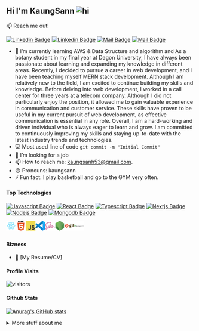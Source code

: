 ## Hi I'm KaungSann <img src="https://user-images.githubusercontent.com/1303154/88677602-1635ba80-d120-11ea-84d8-d263ba5fc3c0.gif" width="28px" height="28px" alt="hi">

:mailbox: Reach me out!

[![Linkedin Badge](https://img.shields.io/badge/-kaungsann-0e76a8?style=flat&labelColor=0e76a8&logo=fackbook&logoColor=white)](https://www.linkedin.com/in/kaungsan-hein-43893526a/)
[![Linkedin Badge](https://img.shields.io/badge/-kaungsann-0e76a8?style=flat&labelColor=0e76a8&logo=linkedin&logoColor=white)](https://www.linkedin.com/in/kaungsan-hein-43893526a/) [![Mail Badge](https://img.shields.io/badge/-kaungsann-e84393?style=flat&labelColor=e84393&logo=instagram&logoColor=white)](https://instagram.com/phoekaung) [![Mail Badge](https://img.shields.io/badge/-kaungsann-c0392b?style=flat&labelColor=c0392b&logo=gmail&logoColor=white)](mailto:kaungsanh53@gmail.com)

<!-- TODO: Add last video link -->

- 🔭 I’m currently learning AWS & Data Structure and algorithm and As a botany student in my final year at Dagon University, I
  have always been passionate about learning and expanding my
  knowledge in different areas. Recently, I decided to pursue a
  career in web development, and I have been teaching myself
  MERN stack development. Although I am relatively new to the
  field, I am excited to continue building my skills and
  knowledge. Before delving into web development, I worked in a
  call center for three years at a telecom company. Although I
  did not particularly enjoy the position, it allowed me to gain
  valuable experience in communication and customer service.
  These skills have proven to be useful in my current pursuit of
  web development, as effective communication is essential in
  any role. Overall, I am a hard-working and driven individual
  who is always eager to learn and grow. I am committed to
  continuously improving my skills and staying up-to-date with
  the latest industry trends and technologies.
- :computer: Most used line of code `git commit -m "Initial Commit"`
- 🤔 I’m looking for a job
- 📫 How to reach me: kaungsanh53@gmail.com.
- 😄 Pronouns: kaungsann
- ⚡ Fun fact: I play basketball and go to the GYM very often.

#### Top Technologies

<!-- TODO: Make technologies links takes you to repositories -->

[![Javascript Badge](https://img.shields.io/badge/-Javascript-F0DB4F?style=for-the-badge&labelColor=black&logo=javascript&logoColor=F0DB4F)](#)
[![React Badge](https://img.shields.io/badge/-React-61DBFB?style=for-the-badge&labelColor=black&logo=react&logoColor=61DBFB)](#)
[![Typescript Badge](https://img.shields.io/badge/-Typescript-007acc?style=for-the-badge&labelColor=black&logo=typescript&logoColor=007acc)](#)
[![Nextjs Badge](https://img.shields.io/badge/-Nextjs-007acc?style=for-the-badge&labelColor=black&logo=nextjs&logoColor=007acc)](#)
[![Nodejs Badge](https://img.shields.io/badge/-Nodejs-3C873A?style=for-the-badge&labelColor=black&logo=node.js&logoColor=3C873A)](#)
[![Mongodb Badge](https://img.shields.io/badge/-Nodejs-3C873A?style=for-the-badge&labelColor=black&logo=node.js&logoColor=3C873A)](#)

<img align="left" alt="React" width="26px" src="https://raw.githubusercontent.com/github/explore/80688e429a7d4ef2fca1e82350fe8e3517d3494d/topics/react/react.png" />

<img align="left" alt="HTML5" width="26px" src="https://raw.githubusercontent.com/github/explore/80688e429a7d4ef2fca1e82350fe8e3517d3494d/topics/html/html.png" />

<img align="left" alt="JavaScript" width="26px" src="https://raw.githubusercontent.com/github/explore/80688e429a7d4ef2fca1e82350fe8e3517d3494d/topics/javascript/javascript.png" />
<img align="left" alt="Visual Studio Code" width="26px" src="https://raw.githubusercontent.com/github/explore/80688e429a7d4ef2fca1e82350fe8e3517d3494d/topics/visual-studio-code/visual-studio-code.png" />

<img align="left" alt="Sass" width="26px" src="https://raw.githubusercontent.com/github/explore/80688e429a7d4ef2fca1e82350fe8e3517d3494d/topics/sass/sass.png" />

<img align="left" alt="Node.js" width="26px" src="https://raw.githubusercontent.com/github/explore/80688e429a7d4ef2fca1e82350fe8e3517d3494d/topics/nodejs/nodejs.png" />

<img align="left" alt="Git" width="26px" src="https://raw.githubusercontent.com/github/explore/80688e429a7d4ef2fca1e82350fe8e3517d3494d/topics/git/git.png" />

<img align="left" alt="MongoDB" width="26px" src="https://raw.githubusercontent.com/github/explore/80688e429a7d4ef2fca1e82350fe8e3517d3494d/topics/mongodb/mongodb.png" />

<br />
<br />

#### Bizness

- :paperclip: [My Resume/CV]

#### Profile Visits

![visitors](https://visitor-badge.glitch.me/badge?page_id=kaungsann&left_color=green&right_color=red)

#### Github Stats

[![Anurag's GitHub stats](https://github-readme-stats.vercel.app/api?username=kaungsann&hide=contribs,prs&show_icons=true&theme=tokyonight)](https://github.com/kaungsann/github-readme-stats)

<details>
<summary>
  More stuff about me
</summary>

<br >

#### Coding Stats

<!--START_SECTION:waka-->

```text
Javascript   15 hrs 41 mins  ████████████████████▓░░░░   82.29 %
HTML         1 hr 50 mins    ██▒░░░░░░░░░░░░░░░░░░░░░░   09.61 %
Markdown     1 hr 27 mins    ██░░░░░░░░░░░░░░░░░░░░░░░   07.63 %
Other        2 mins          ░░░░░░░░░░░░░░░░░░░░░░░░░   00.25 %
YAML         2 mins          ░░░░░░░░░░░░░░░░░░░░░░░░░   00.19 %
```

<!--END_SECTION:waka-->

</details>
